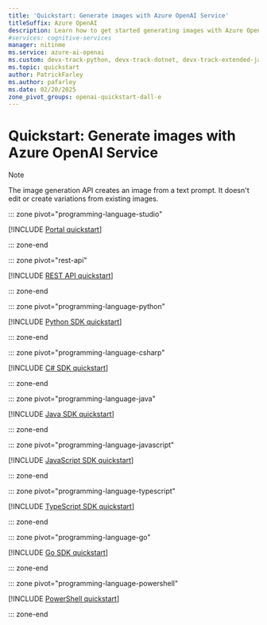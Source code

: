 ```yaml
---
title: 'Quickstart: Generate images with Azure OpenAI Service'
titleSuffix: Azure OpenAI
description: Learn how to get started generating images with Azure OpenAI Service by using the Python SDK, the REST APIs, or Azure AI Foundry portal.
#services: cognitive-services
manager: nitinme
ms.service: azure-ai-openai
ms.custom: devx-track-python, devx-track-dotnet, devx-track-extended-java, devx-track-go, devx-track-js, devx-track-ts
ms.topic: quickstart
author: PatrickFarley
ms.author: pafarley
ms.date: 02/20/2025
zone_pivot_groups: openai-quickstart-dall-e
---
```


# Quickstart: Generate images with Azure OpenAI Service

> [!NOTE]
> The image generation API creates an image from a text prompt. It doesn't edit or create variations from existing images.

::: zone pivot="programming-language-studio"

[!INCLUDE [Portal quickstart](includes/dall-e-studio.md)]

::: zone-end

::: zone pivot="rest-api"

[!INCLUDE [REST API quickstart](includes/dall-e-rest.md)]

::: zone-end

::: zone pivot="programming-language-python"

[!INCLUDE [Python SDK quickstart](includes/dall-e-python.md)]

::: zone-end

::: zone pivot="programming-language-csharp"

[!INCLUDE [C# SDK quickstart](includes/dall-e-dotnet.md)]

::: zone-end

::: zone pivot="programming-language-java"

[!INCLUDE [Java SDK quickstart](includes/dall-e-java.md)]

::: zone-end

::: zone pivot="programming-language-javascript"

[!INCLUDE [JavaScript SDK quickstart](includes/dall-e-javascript.md)]

::: zone-end

::: zone pivot="programming-language-typescript"

[!INCLUDE [TypeScript SDK quickstart](includes/dall-e-typescript.md)]

::: zone-end

::: zone pivot="programming-language-go"

[!INCLUDE [Go SDK quickstart](includes/dall-e-go.md)]

::: zone-end


::: zone pivot="programming-language-powershell"

[!INCLUDE [PowerShell quickstart](includes/dall-e-powershell.md)]

::: zone-end


